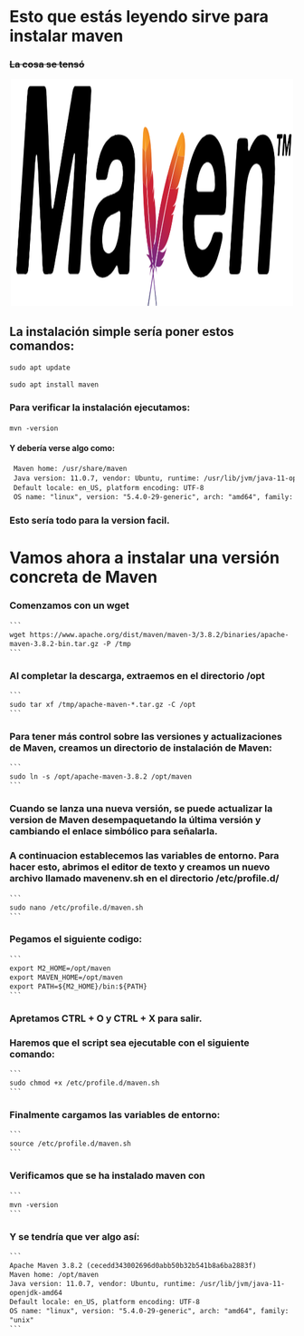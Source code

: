 # Esto que estás leyendo sirve para instalar maven
### ~~La cosa se tensó~~

<div>
<p align="center">
<img src="maven.png" width="500" height="400">
</div>

## La instalación simple sería poner estos comandos:
```
sudo apt update
```
```
sudo apt install maven
```
### Para verificar la instalación ejecutamos:
``
mvn -version
``
#### Y debería verse algo como:

```Apache Maven 3.6.3
 Maven home: /usr/share/maven
 Java version: 11.0.7, vendor: Ubuntu, runtime: /usr/lib/jvm/java-11-openjdk-amd64
 Default locale: en_US, platform encoding: UTF-8
 OS name: "linux", version: "5.4.0-29-generic", arch: "amd64", family: "unix"
```

### Esto sería todo para la version facil.
	
# Vamos ahora a instalar una versión concreta de Maven

### Comenzamos con un wget
	
	```
	wget https://www.apache.org/dist/maven/maven-3/3.8.2/binaries/apache-maven-3.8.2-bin.tar.gz -P /tmp
	```

### Al completar la descarga, extraemos en el directorio /opt
	
	```
	sudo tar xf /tmp/apache-maven-*.tar.gz -C /opt
	```

### Para tener más control sobre las versiones y actualizaciones de Maven, creamos un directorio de instalación de Maven:
	
	```
	sudo ln -s /opt/apache-maven-3.8.2 /opt/maven
	```

### Cuando se lanza una nueva versión, se puede actualizar la version de Maven desempaquetando la última versión y cambiando el enlace simbólico para señalarla.
	
### A continuacion establecemos las variables de entorno. Para hacer esto, abrimos el editor de texto y creamos un nuevo archivo llamado mavenenv.sh en el directorio /etc/profile.d/
	
	```
	sudo nano /etc/profile.d/maven.sh
	```

### Pegamos el siguiente codigo:

	```
	export M2_HOME=/opt/maven
	export MAVEN_HOME=/opt/maven
 	export PATH=${M2_HOME}/bin:${PATH}
	```

### Apretamos CTRL + O y CTRL + X para salir.

### Haremos que el script sea ejecutable con el siguiente comando:
	```
	sudo chmod +x /etc/profile.d/maven.sh
	```

### Finalmente cargamos las variables de entorno:
	```
	source /etc/profile.d/maven.sh
	```

### Verificamos que se ha instalado maven con 
	```
	mvn -version
	```
	
### Y se tendría que ver algo así:
	```
	Apache Maven 3.8.2 (cecedd343002696d0abb50b32b541b8a6ba2883f)
 	Maven home: /opt/maven
 	Java version: 11.0.7, vendor: Ubuntu, runtime: /usr/lib/jvm/java-11-openjdk-amd64
 	Default locale: en_US, platform encoding: UTF-8
 	OS name: "linux", version: "5.4.0-29-generic", arch: "amd64", family: "unix"
	```
	
